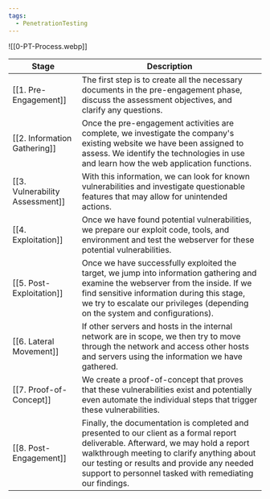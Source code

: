 ```yaml
---
tags:
  - PenetrationTesting
---
```

![[0-PT-Process.webp]]

| **Stage**                       | **Description**                                                                                                                                                                                                                                                                            |
| ------------------------------- | ------------------------------------------------------------------------------------------------------------------------------------------------------------------------------------------------------------------------------------------------------------------------------------------ |
| [[1. Pre-Engagement]]           | The first step is to create all the necessary documents in the pre-engagement phase, discuss the assessment objectives, and clarify any questions.                                                                                                                                         |
| [[2. Information Gathering]]    | Once the pre-engagement activities are complete, we investigate the company's existing website we have been assigned to assess. We identify the technologies in use and learn how the web application functions.                                                                           |
| [[3. Vulnerability Assessment]] | With this information, we can look for known vulnerabilities and investigate questionable features that may allow for unintended actions.                                                                                                                                                  |
| [[4. Exploitation]]             | Once we have found potential vulnerabilities, we prepare our exploit code, tools, and environment and test the webserver for these potential vulnerabilities.                                                                                                                              |
| [[5. Post-Exploitation]]        | Once we have successfully exploited the target, we jump into information gathering and examine the webserver from the inside. If we find sensitive information during this stage, we try to escalate our privileges (depending on the system and configurations).                          |
| [[6. Lateral Movement]]         | If other servers and hosts in the internal network are in scope, we then try to move through the network and access other hosts and servers using the information we have gathered.                                                                                                        |
| [[7. Proof-of-Concept]]         | We create a proof-of-concept that proves that these vulnerabilities exist and potentially even automate the individual steps that trigger these vulnerabilities.                                                                                                                           |
| [[8. Post-Engagement]]          | Finally, the documentation is completed and presented to our client as a formal report deliverable. Afterward, we may hold a report walkthrough meeting to clarify anything about our testing or results and provide any needed support to personnel tasked with remediating our findings. |
